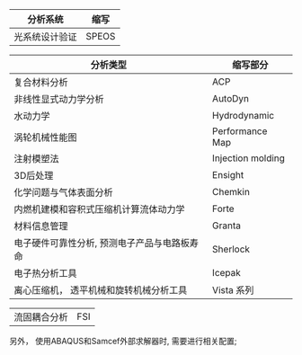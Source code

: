 
| 分析系统    | 缩写    |
| ------- | ----- |
| 光系统设计验证 | SPEOS |

| 分析类型                    | 缩写部分              |
| ----------------------- | ----------------- |
| 复合材料分析                  | ACP               |
| 非线性显式动力学分析              | AutoDyn           |
| 水动力学                    | Hydrodynamic      |
| 涡轮机械性能图                 | Performance Map   |
| 注射模塑法                   | Injection molding |
| 3D后处理                   | Ensight           |
| 化学问题与气体表面分析             | Chemkin           |
| 内燃机建模和容积式压缩机计算流体动力学     | Forte             |
| 材料信息管理                  | Granta            |
| 电子硬件可靠性分析, 预测电子产品与电路板寿命 | Sherlock          |
| 电子热分析工具                 | Icepak            |
| 离心压缩机， 透平机械和旋转机械分析工具    | Vista 系列          |


|        |     |
| ------ | --- |
| 流固耦合分析 | FSI |


另外， 使用ABAQUS和Samcef外部求解器时, 需要进行相关配置; 